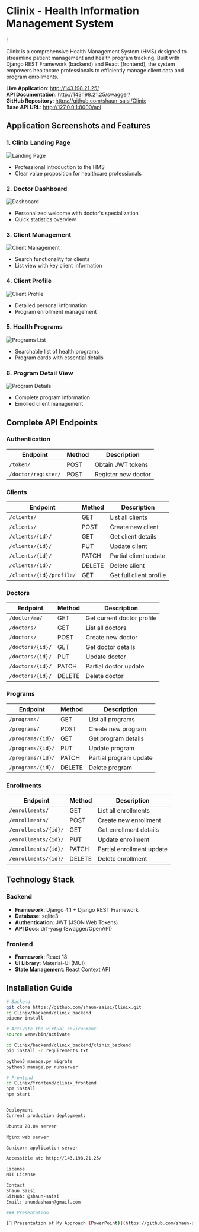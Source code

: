 # Clinix - Health Information Management System

!

Clinix is a comprehensive Health Management System (HMS) designed to streamline patient management and health program tracking. Built with Django REST Framework (backend) and React (frontend), the system empowers healthcare professionals to efficiently manage client data and program enrollments.

**Live Application**: http://143.198.21.25/  
**API Documentation**: http://143.198.21.25/swagger/  
**GitHub Repository**: https://github.com/shaun-saisi/Clinix  
**Base API URL**: http://127.0.0.1:8000/api

## Application Screenshots and Features

### 1. Clinix Landing Page
![Landing Page](Screenshot%20from%202025-04-27%2018-02-34.png)
- Professional introduction to the HMS
- Clear value proposition for healthcare professionals

### 2. Doctor Dashboard
![Dashboard](Screenshot%20from%202025-04-27%2018-03-27.png)
- Personalized welcome with doctor's specialization
- Quick statistics overview

### 3. Client Management
![Client Management](Screenshot%20from%202025-04-27%2018-03-44.png)
- Search functionality for clients
- List view with key client information

### 4. Client Profile
![Client Profile](Screenshot%20from%202025-04-27%2018-03-59.png)
- Detailed personal information
- Program enrollment management

### 5. Health Programs
![Programs List](Screenshot%20from%202025-04-27%2018-04-10.png)
- Searchable list of health programs
- Program cards with essential details

### 6. Program Detail View
![Program Details](Screenshot%20from%202025-04-27%2018-04-25.png)
- Complete program information
- Enrolled client management

## Complete API Endpoints

### Authentication
| Endpoint | Method | Description |
|----------|--------|-------------|
| `/token/` | POST | Obtain JWT tokens |
| `/doctor/register/` | POST | Register new doctor |

### Clients
| Endpoint | Method | Description |
|----------|--------|-------------|
| `/clients/` | GET | List all clients |
| `/clients/` | POST | Create new client |
| `/clients/{id}/` | GET | Get client details |
| `/clients/{id}/` | PUT | Update client |
| `/clients/{id}/` | PATCH | Partial client update |
| `/clients/{id}/` | DELETE | Delete client |
| `/clients/{id}/profile/` | GET | Get full client profile |

### Doctors
| Endpoint | Method | Description |
|----------|--------|-------------|
| `/doctor/me/` | GET | Get current doctor profile |
| `/doctors/` | GET | List all doctors |
| `/doctors/` | POST | Create new doctor |
| `/doctors/{id}/` | GET | Get doctor details |
| `/doctors/{id}/` | PUT | Update doctor |
| `/doctors/{id}/` | PATCH | Partial doctor update |
| `/doctors/{id}/` | DELETE | Delete doctor |

### Programs
| Endpoint | Method | Description |
|----------|--------|-------------|
| `/programs/` | GET | List all programs |
| `/programs/` | POST | Create new program |
| `/programs/{id}/` | GET | Get program details |
| `/programs/{id}/` | PUT | Update program |
| `/programs/{id}/` | PATCH | Partial program update |
| `/programs/{id}/` | DELETE | Delete program |

### Enrollments
| Endpoint | Method | Description |
|----------|--------|-------------|
| `/enrollments/` | GET | List all enrollments |
| `/enrollments/` | POST | Create new enrollment |
| `/enrollments/{id}/` | GET | Get enrollment details |
| `/enrollments/{id}/` | PUT | Update enrollment |
| `/enrollments/{id}/` | PATCH | Partial enrollment update |
| `/enrollments/{id}/` | DELETE | Delete enrollment |

## Technology Stack

### Backend
- **Framework**: Django 4.1 + Django REST Framework
- **Database**: sqlite3
- **Authentication**: JWT (JSON Web Tokens)
- **API Docs**: drf-yasg (Swagger/OpenAPI)

### Frontend
- **Framework**: React 18
- **UI Library**: Material-UI (MUI)
- **State Management**: React Context API

## Installation Guide

```bash
# Backend
git clone https://github.com/shaun-saisi/Clinix.git
cd Clinix/backend/clinix_backend
pipenv install

# Activate the virtual environment
source venv/bin/activate

cd Clinix/backend/clinix_backend/clinix_backend
pip install -r requirements.txt

python3 manage.py migrate
python3 manage.py runserver

# Frontend
cd Clinix/frontend/clinix_frontend
npm install
npm start


Deployment
Current production deployment:

Ubuntu 20.04 server

Nginx web server

Gunicorn application server

Accessible at: http://143.198.21.25/

License
MIT License

Contact
Shaun Saisi
GitHub: @shaun-saisi
Email: anundashaun@gmail.com

### Presentation

[📑 Presentation of My Approach (PowerPoint)](https://github.com/shaun-saisi/Clinix/blob/main/pitch%20deck.pptx)
